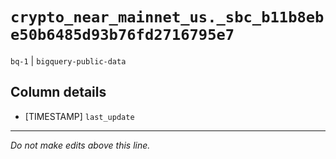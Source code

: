 # `crypto_near_mainnet_us._sbc_b11b8ebe50b6485d93b76fd2716795e7`
`bq-1` | `bigquery-public-data`

## Column details
* [TIMESTAMP] `last_update`

-------------------------------------------------------------------------------
*Do not make edits above this line.*
